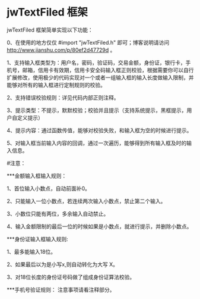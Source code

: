 # jwTextFiled 框架

jwTextFiled 框架简单实现以下功能：

0、在使用的地方仅仅 #import "jwTextFiled.h" 即可；博客说明请访问 http://www.jianshu.com/p/80ef2d47729d 。

1、支持输入框类型为：用户名，密码，验证码，交易金额，身份证，银行卡，手机号，邮箱，信用卡有效期，信用卡安全码输入框正则校验，根据需要你可以自行扩展修改，使用极少的代码实现对一个或者一组输入框的输入长度做输入限制，并能够对所有的输入框进行定制规则的校验。    

2、支持错误校验规则：详见代码内部正则注释。 

3、提示类型：不提示，默默校验；校验并且提示（支持系统提示，黑框提示，用户自定义提示） 

4、提示内容：通过函数传值，能够对校验失败，和输入框为空的时候进行提示。 

5、对输入框当前输入内容的回调，通过一次遍历，能够得到所有输入框及时的输入信息。  


#注意：

***金额输入框输入规则：

1、首位输入小数点，自动前面补0。

2、只能输入一位小数点，若连续两次输入小数点，禁止第二个输入。

3、小数位只能有两位，多余输入自动禁止。

4、输入金额限制的最后一位的时候如果是小数点，就进行提示，并删除小数点。



***身份证输入框输入规则:

1、最多能输入18位。

2、如果最后以为是小写x,则自动转化为大写 X。

3、对18位长度的身份证号码做了组成身份证算法校验。


***手机号验证规则：
注意事项请看注释部分。



